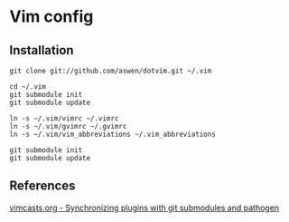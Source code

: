Vim config
===========

Installation
------------

    git clone git://github.com/aswen/dotvim.git ~/.vim

    cd ~/.vim
    git submodule init
    git submodule update

    ln -s ~/.vim/vimrc ~/.vimrc
    ln -s ~/.vim/gvimrc ~/.gvimrc
    ln -s ~/.vim/vim_abbreviations ~/.vim_abbreviations

    git submodule init
    git submodule update

References
----------

[vimcasts.org - Synchronizing plugins with git submodules and pathogen](http://vimcasts.org/episodes/synchronizing-plugins-with-git-submodules-and-pathogen/)
